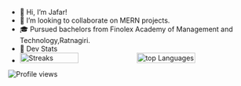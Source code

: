 - 👋 Hi, I’m Jafar!
- 💞️ I’m looking to collaborate on MERN projects.
- 🎓 Pursued bachelors from Finolex Academy of Management and Technology,Ratnagiri. 
- 🥷 Dev Stats
- <div style="display:flex;flex-direction:row;">
  <img src="https://github-readme-streak-stats.herokuapp.com/?user=jafar-b&theme=gotham" alt="Streaks" width="50%"/>
  <img src="https://github-readme-stats.vercel.app/api?username=jafar-b&theme=gotham&show_icons=true" alt="top Languages"width="50%"/>
  &nbsp


![Profile views](https://komarev.com/ghpvc/?username=jafar-b)

